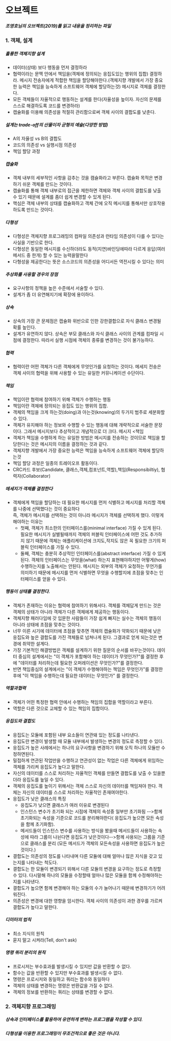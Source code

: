 오브젝트
====================
##### 조영호님의 오브젝트(2019)를 읽고 내용을 정리하는 파일

### 1. 객체, 설계
##### 훌륭한 객체지향 설계

- 데이터(상태) 보다 행동을 먼저 결정하라
- 협력이라는 문맥 안에서 책임을(객체에 정의되는 응집도있는 행위의 집합) 결정하라.
  메시지 전송자에게 적합한 책임을 할당해야한다.(객체지향 개발에서 가장 중요한 능력은 책임을 능숙하게 소프트웨어 객체에 할당하는것)
  메시지로 객체를 결정한다. 
- 모든 객체들이 자율적으로 행동하는 설계를 한다(자율성을 높이자. 자신의 문제를 스스로 해결하도록 코드를 변경하라)
- 캡슐화를 이용해 의존성을 적절히 관리함으로써 객체 사이의 결합도를 낮춘다.


##### 설계는 trade-off의 산물이자 균형의 예술(다양한 방법)
- A의 자율성 vs B의 결합도
- 코드의 의존성 vs 실행시점 의존성
- 책임 할당 과정

##### 캡슐화
- 객체 내부의 세부적인 사항을 감추는 것을 캠슐화라고 부른다. 캡슐화 목적은 변경하기 쉬운 객체를 만드는 것이다. 
- 캡슐화를 통해 객체 내부로의 접근을 제한하면 객체와 객체 사이의 결합도를 낮출 수 있기 때문에 설계를 좀더 쉽게 변경할 수 있게 된다.
- 핵심은 객체 내부의 상태를 캡슐화하고 객체 간에 오직 메시지를 통해서만 상호작용하도록 만드는 것이다.

##### 다형성
- 다형성은 객체지향 프로그래밍의 컴파일  의존성과 런타임 의존성이 다를 수 있다는 사실을 기반으로 한다.
- 다형성은 동일한 메시지를 수신하더라도 동적(지연)바인딩에따라  다르게 응답(여러 메서드 중 한개) 할 수 있는 능력을말한다
- 다형성을 제공한다는 뜻은 소스코드의 의존성을 어디서든 역전시킬 수 있다는 의미

##### 추상화를 사용할 경우의 장점
- 요구사항의 정책을 높은 수준에서 서술할 수 있다.
- 설계가 좀 더 유연해지기에 확장에 용이하다.

##### 상속
- 상속의 가장 큰 문제점은 캡슐화 위반으로 인한 강한결합으로 자식 클래스 변경될 확률 높인다.
- 설계가 유연하지 않다. 상속은 부모 클래스와 자식 클래스 사이의 관계를 컴파일 시점에 결정한다. 따라서 실행 시점에 객체의 종류를 변경하는 것이 불가능하다.

##### 협력
- 협력이란 어떤 객체가 다른 객체에게 무엇인가를 요청하는 것이다. 메세지 전송은 객체 사이의 협력을 위해 사용할 수 있는 유일한 커뮤니케이션 수단이다.

##### 책임

- 책임이란 협력에 참여하기 위해 객체가 수행하는 행동
- 책임이란 객체에 정의되는 응집도 있는 행위의 집합. 
- 객체의 책임을 크게 하는것(doing)과 아는것(knowing)의 두가지 범주로 세분화할 수 있다.
- 객체가 유지해야 하는 정보와 수행할 수 있는 행동에 대해 개략적으로 서술한 문장이다. 그래서 메시지보다 추상적이고 개념적으로 더 크다. 메시지 <책임
- 객체가 책임을 수행하게 하는 유일한 방법은 메시지를 전송하는 것이므로 책임을 할당한다는 것은 메시지의 이름을 결정하는 것과 같다.
- 객체지향 개발에서 가장 중요한 능력은 책임을 능숙하게 소프트웨어 객체에 할당하는것
- 책임 할당 과정은 일종의 트레이오프 활동이다. 
- CRC카드 후보(Candidate, 클래스,객체,컴포넌트,역할),책임(Responsibiltiy), 협력자(Collaborator)

##### 메세지가 객체를 결정한다
- 객체에게 책임을 할당하는 데 필요한 메시지를 먼저 식별하고 메시지를 처리할 객체를 나중에 선택했다는 것이 중요하다  
즉, 객체가 메시지를 선택하는 것이 아니라 메시지가 객체를 선택하게 했다. 이렇게 해야하는 이유는
  - 첫째, 객체가 최소한의 인터페이스를(minimal interface) 가질 수 있게 된다. 
필요한 메시지가 실별될때까지 객체의 퍼블릭 인터페이스에 어떤 것도 추가하지 않기 때문에 객체는 애플리케이션에 크지도,작지도 않은 꼭 필요한 크기의 퍼블릭 인터페이스를 가질 수 있다. 
  - 둘째, 객체는 충분히 추상적인 인터페이스를(abstract interface) 가질 수 있게 된다.
객체의 인터페이스는 무엇을(what) 하는지 표현해야하지만 어떻게(how) 수행하는지를 노출해서는 안된다. 메시지는 외부의 객체가 요청하는 무언가를 의미하기 때문에 메시지를 먼저 식별하면 무엇을 수행할지에 초점을 맞추는 인터페이스를 얻을 수 있다.

##### 행동이 상태를 결정한다.
- 객체가 존재하는 이유는 협력에 참여하기 위해서다. 객체를 객체답게 만드는 것은 객체의 상태가 아니라 객체가 다른 객체에게 제공하는 행동이다.
- 객체지향 패러다임에 갓 입문한 사람들이 가장 쉽게 빠지는 실수는 객체의 행동이 아니라 상태에 초점을 맞추는 것이다.  
- 너무 이른 시기에 데이터에 초점을 맞추면 객체의 캡슐화가 약화되기 때문에 낮은 응집도와 높은 결합도를 가진 객체들로 넘쳐나게 된다. 그결과로 얻게 되는것은 변경에 취약한 설계다.
- 가장 기본적인 해결방법은 객체를 설계하기 위한 질문의 순서를 바꾸는것이다. 데이터 중심의 설계에서는 "이 객체가 포함해야 하는 데이터가 무엇인가?"를 결정한 후에 "데이터를 처리하는데 필요한 오퍼레이션은 무엇인가?"를 결정한다. 
- 반면 책임중심의 설계에서는 "이 객체가 수행해야하는 책임은 무엇인가"를 결정한 후에 "이 책임을 수행하는데 필요한 데이터는 무엇인가" 를 결정한다. 

##### 역할과협력
- 객체가 어떤 특정한 협력 안에서 수행하는 책임의 집합을 역할이라고 부른다.
- 역할은 다른 것으로 교체할 수 있는 책임의 집합이다.

##### 응집도와 결합도
- 응집도는 모듈에 포함된 내부 요소들이 연관돼 있는 정도를 나타낸다.
- 응집도란 변경이 발생할 때 모듈 내부에서 발생하는 변경의 정도로 측정할 수 있다.
- 응집도가 높은 사례에서는 하나의 요구사항을 변경하기 위해 오직 하나의 모듈만 수정하면된다.
- 밀접하게 연관된 작업만을 수행하고 연관성이 없는 작업은 다른 객체에게 위임하는 객체를 가리켜 응집도가 높다고 말한다. 
- 자신의 데이터를 스스로 처리하는 자율적인 객체를 만들면 결합도를 낮출 수 있을뿐더라 응집도를 높일 수 있다. 
- 객체의 응집도를 높이기 위해서는 객체 스스로 자신의 데이터를 책임져야 한다. 객체는 자신의 데이터를 스스로 처리하는 자율적인 존재여야한다.
- 응집도가 낮은 클래스의 특징
  - 응집도가 낮으면 클래스가 여러 이유로 변경된다
  - 인스턴스 변수가 초기화 되는 시점에 객체의 속성중 일부만 초기화됨 -->함께 초기화되는 속성을 기준으로 코드를 분리해야한다( 응집도가 높으면 모든 속성을 함께 초기화함).
  - 메서드들이 인스턴스 변수를 사용하는 방식을 봤을때  메서드들이 사용하는 속성에 따라 그룹이 나뉜다면 응집도가 낮은것이다-->함께 사용되는 그룹을 기준으로 클래스를 분리 (모든 메서드가 객체의 모든속성을 사용하면 응집도가 높은 것이다.) 
- 결합도는 의존성의 정도를 나타내며 다른 모듈에 대해 얼마나 많은 지식을 갖고 있는지를 나타내는 척도다.
- 결합도는 한 모듈이 변경되기 위해서 다른 모듈의 변경을 요구하는 정도로 측정할 수  있다. 다시말해 하나의 모듈을 수정할때 얼마나 많은 모듈을 함께 수정해야하는지를 나타낸다.
- 결합도가 높으면 함께 변경해야 하는 모듈의 수가 늘어나기 때문에 변경하기가 어려워진다.
- 의존성은 변경에 대한 영향을 암시한다. 객체 사이의 의존성이 과한 경우를 가르켜 결합도가 높다고 말한다.

##### 디미터의 법칙 
- 최소 지식의 원칙
- 묻지 말고 시켜라(Tell, don't ask)

##### 명령 쿼리 분리의 원칙
- 프로시저는 부수효과를 발생시킬 수 있지만 값을 반환할 수 없다.
- 함수는 값을 반환할 수 있지만 부수효과를 발생시킬 수 없다.
- 명령은 프로시저와 동일하고 쿼리는 함수와 동일하다
- 객체의 상태를 변경하는 명령은 반환값을 가질 수 없다. 
- 객체의 정보를 반환하는 쿼리는 상태를 변경할 수 없다.

### 2. 객체지향 프로그래밍

##### 상속과 인터페이스를 활용하여 유연하게 변하는 프로그램을 작성할 수 있다.
##### 다형성을 이용한 프로그래밍이 무조건적으로 좋은 것은 아니다.

